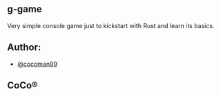 ## g-game
Very simple console game just to kickstart with Rust and learn its basics.

## Author:
- [@cocoman99](https://www.github.com/cocoman99)
## CoCo®